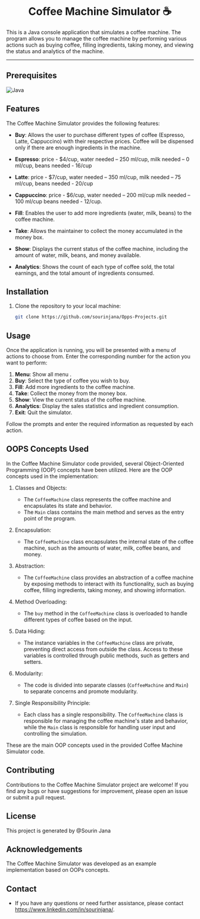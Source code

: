 

<h1 align="center"> 
Coffee Machine Simulator ☕</h1>

This is a Java console application that simulates a coffee machine. The program allows you to manage the coffee machine by performing various actions such as buying coffee, filling ingredients, taking money, and viewing the status and analytics of the machine.

---
## Prerequisites
![Java](https://img.shields.io/badge/Java-Java%20OOPs-Green?labelColor=yellow&style=flat)

## Features

The Coffee Machine Simulator provides the following features:

- **Buy**: Allows the user to purchase different types of coffee (Espresso, Latte, Cappuccino) with their respective prices. Coffee will be dispensed only if there are enough ingredients in the machine.

- **Espresso**: price - $4/cup, water needed – 250 ml/cup, milk needed – 0 ml/cup, beans needed - 16/cup

- **Latte**: price - $7/cup, water needed – 350 ml/cup, milk needed – 75 ml/cup, beans needed - 20/cup

- **Cappuccino**: price - $6/cup, water needed – 200 ml/cup milk needed – 100 ml/cup beans needed - 12/cup. 

- **Fill**: Enables the user to add more ingredients (water, milk, beans) to the coffee machine.
- **Take**: Allows the maintainer to collect the money accumulated in the money box.
- **Show**: Displays the current status of the coffee machine, including the amount of water, milk, beans, and money available.
- **Analytics**: Shows the count of each type of coffee sold, the total earnings, and the total amount of ingredients consumed.

## Installation

1. Clone the repository to your local machine:

   ```bash
   git clone https://github.com/sourinjana/Opps-Projects.git

## Usage

Once the application is running, you will be presented with a menu of actions to choose from. Enter the corresponding number for the action you want to perform:

1. **Menu**: Show all menu .
2. **Buy**: Select the type of coffee you wish to buy.
3. **Fill**: Add more ingredients to the coffee machine.
4. **Take**: Collect the money from the money box.
5. **Show**: View the current status of the coffee machine.
6. **Analytics**: Display the sales statistics and ingredient consumption.
7. **Exit**: Quit the simulator.

Follow the prompts and enter the required information as requested by each action.

## OOPS Concepts Used

In the Coffee Machine Simulator code provided, several Object-Oriented Programming (OOP) concepts have been utilized. Here are the OOP concepts used in the implementation:

1. Classes and Objects:
   - The `CoffeeMachine` class represents the coffee machine and encapsulates its state and behavior.
   - The `Main` class contains the main method and serves as the entry point of the program.

2. Encapsulation:
   - The `CoffeeMachine` class encapsulates the internal state of the coffee machine, such as the amounts of water, milk, coffee beans, and money.

3. Abstraction:
   - The `CoffeeMachine` class provides an abstraction of a coffee machine by exposing methods to interact with its functionality, such as buying coffee, filling ingredients, taking money, and showing information.

4. Method Overloading:
   - The `buy` method in the `CoffeeMachine` class is overloaded to handle different types of coffee based on the input.

5. Data Hiding:
   - The instance variables in the `CoffeeMachine` class are private, preventing direct access from outside the class. Access to these variables is controlled through public methods, such as getters and setters.

6. Modularity:
   - The code is divided into separate classes (`CoffeeMachine` and `Main`) to separate concerns and promote modularity.

7. Single Responsibility Principle:
   - Each class has a single responsibility. The `CoffeeMachine` class is responsible for managing the coffee machine's state and behavior, while the `Main` class is responsible for handling user input and controlling the simulation.

These are the main OOP concepts used in the provided Coffee Machine Simulator code.


## Contributing

Contributions to the Coffee Machine Simulator project are welcome! If you find any bugs or have suggestions for improvement, please open an issue or submit a pull request.

## License

This project is generated by @Sourin Jana

## Acknowledgements

The Coffee Machine Simulator was developed as an example implementation based on OOPs concepts.

## Contact

* If you have any questions or need further assistance, please contact https://www.linkedin.com/in/sourinjana/.

